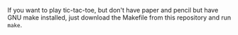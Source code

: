 If you want to play tic-tac-toe, but don't have paper and pencil
but have GNU make installed, just download the Makefile from
this repository and run `make`.
